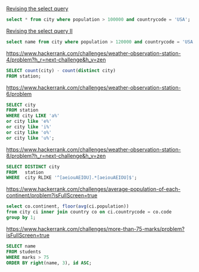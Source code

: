[Revising the select query](https://www.hackerrank.com/challenges/revising-the-select-query/problem)

~~~sql
select * from city where population > 100000 and countrycode = 'USA';
~~~

[Revising the select query II](https://www.hackerrank.com/challenges/revising-the-select-query-2/problem)

~~~sql
select name from city where population > 120000 and countrycode = 'USA';
~~~

https://www.hackerrank.com/challenges/weather-observation-station-4/problem?h_r=next-challenge&h_v=zen

~~~sql
SELECT count(city) - count(distinct city) 
FROM station;
~~~

https://www.hackerrank.com/challenges/weather-observation-station-6/problem

~~~sql
SELECT city 
FROM station 
WHERE city LIKE 'a%' 
or city like 'e%'
or city like 'i%'
or city like 'o%'
or city like 'u%';
~~~

https://www.hackerrank.com/challenges/weather-observation-station-8/problem?h_r=next-challenge&h_v=zen

~~~sql
SELECT DISTINCT city
FROM   station
WHERE  city RLIKE '^[aeiouAEIOU].*[aeiouAEIOU]$';
~~~

https://www.hackerrank.com/challenges/average-population-of-each-continent/problem?isFullScreen=true

~~~sql
select co.continent, floor(avg(ci.population))
from city ci inner join country co on ci.countrycode = co.code
group by 1;
~~~

https://www.hackerrank.com/challenges/more-than-75-marks/problem?isFullScreen=true

~~~sql
SELECT name
FROM students
WHERE marks > 75
ORDER BY right(name, 3), id ASC;
~~~



